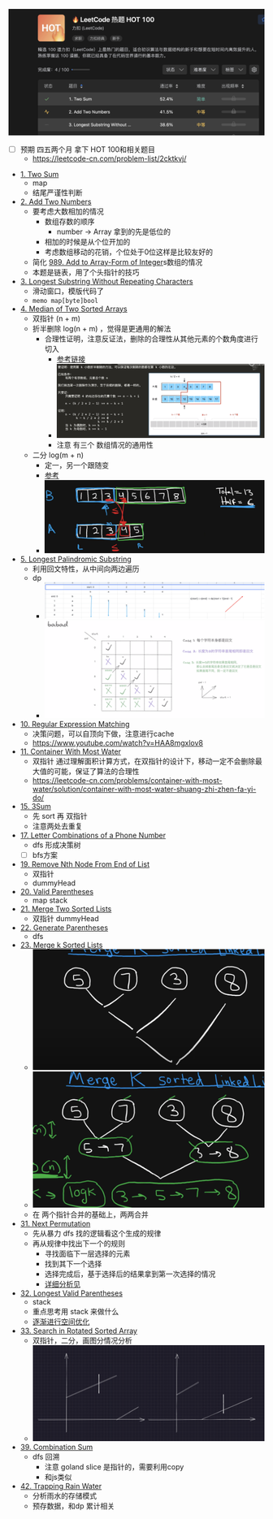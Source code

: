 ![Pasted image 20220413150912.png](./attachments/Pasted%20image%2020220413150912.png)
- [ ] 预期 四五两个月 拿下 HOT 100和相关题目
	- https://leetcode-cn.com/problem-list/2cktkvj/

- [1. Two Sum](https://leetcode-cn.com/problems/two-sum/) 
	- map
	- 结尾严谨性判断
- [2. Add Two Numbers](https://leetcode-cn.com/problems/add-two-numbers/)
	- 要考虑大数相加的情况
		- 数组存数的顺序
			- number -> Array 拿到的先是低位的
		- 相加的时候是从个位开加的
		- 考虑数组移动的花销，个位处于0位这样是比较友好的
	- 简化 [989. Add to Array-Form of Integer](https://leetcode-cn.com/problems/add-to-array-form-of-integer/)s数组的情况
	- 本题是链表，用了个头指针的技巧
- [3. Longest Substring Without Repeating Characters](https://leetcode-cn.com/problems/longest-substring-without-repeating-characters/)
	- 滑动窗口，模版代码了
	- `memo map[byte]bool`
- [4. Median of Two Sorted Arrays](https://leetcode-cn.com/problems/median-of-two-sorted-arrays/)
	- 双指针 (n + m)
	- 折半删除 log(n + m) ，觉得是更通用的解法
		- 合理性证明，注意反证法，删除的合理性从其他元素的个数角度进行切入
			- [参考链接](https://leetcode-cn.com/problems/median-of-two-sorted-arrays/solution/di-k-xiao-shu-jie-fa-ni-zhen-de-dong-ma-by-geek-8m/)
			- ![Pasted image 20220403151056.png](./attachments/Pasted%20image%2020220403151056.png)
			- 注意 有三个 数组情况的通用性
	- 二分 log(m + n)
		- 定一，另一个跟随变
		- [参考](https://www.youtube.com/watch?v=q6IEA26hvXc)
		- ![Pasted image 20220403151451.png](./attachments/Pasted%20image%2020220403151451.png)
- [5. Longest Palindromic Substring](https://leetcode-cn.com/problems/longest-palindromic-substring/)
	- 利用回文特性，从中间向两边遍历
	- dp
		- ![Pasted image 20220406120203.png](./attachments/Pasted%20image%2020220406120203.png)
		- ![Pasted image 20220406123621.png](./attachments/Pasted%20image%2020220406123621.png)
- [10. Regular Expression Matching](https://leetcode-cn.com/problems/regular-expression-matching/)
	- 决策问题，可以自顶向下做，注意进行cache
	- https://www.youtube.com/watch?v=HAA8mgxlov8
- [11. Container With Most Water](https://leetcode-cn.com/problems/container-with-most-water/)
	- 双指针 通过理解面积计算方式，在双指针的设计下，移动一定不会删除最大值的可能，保证了算法的合理性
	- https://leetcode-cn.com/problems/container-with-most-water/solution/container-with-most-water-shuang-zhi-zhen-fa-yi-do/
- [15. 3Sum](https://leetcode-cn.com/problems/3sum/)
	- 先 sort 再 双指针
	- 注意两处去重复
- [17. Letter Combinations of a Phone Number](https://leetcode-cn.com/problems/letter-combinations-of-a-phone-number/)
	- dfs 形成决策树
	- [ ] bfs方案
- [19. Remove Nth Node From End of List](https://leetcode-cn.com/problems/remove-nth-node-from-end-of-list/)
	- 双指针
	- dummyHead
- [20. Valid Parentheses](https://leetcode-cn.com/problems/valid-parentheses/)
	- map stack
- [21. Merge Two Sorted Lists](https://leetcode-cn.com/problems/merge-two-sorted-lists/)
	- 双指针 dummyHead
- [22. Generate Parentheses](https://leetcode-cn.com/problems/generate-parentheses/)
	- dfs
- [23. Merge k Sorted Lists](https://leetcode-cn.com/problems/merge-k-sorted-lists/)
	- ![Pasted image 20220409141055.png](./attachments/Pasted%20image%2020220409141055.png)
	- ![Pasted image 20220409141111.png](./attachments/Pasted%20image%2020220409141111.png)
	- 在 两个指针合并的基础上，两两合并
- [31. Next Permutation](https://leetcode-cn.com/problems/next-permutation/)
	- 先从暴力 dfs 找的逻辑看这个生成的规律
	- 再从规律中找出下一个的规则
		- 寻找面临下一层选择的元素
		- 找到其下一个选择
		- 选择完成后，基于选择后的结果拿到第一次选择的情况
		- [详细分析见](https://sedationh.cn/docs/LeetCode/Next%20Permutation)
- [32. Longest Valid Parentheses](https://leetcode-cn.com/problems/longest-valid-parentheses/)
	- stack
	- 重点思考用 stack 来做什么
	- [逐渐进行空间优化](https://sedationh.cn/docs/LeetCode/Longest%20Valid%20Parentheses)
 - [33. Search in Rotated Sorted Array](https://leetcode-cn.com/problems/search-in-rotated-sorted-array/)
	 - 双指针，二分，画图分情况分析
	- ![Pasted image 20220413222036.png](./attachments/Pasted%20image%2020220413222036.png)
- [39. Combination Sum](https://leetcode-cn.com/problems/combination-sum/)
	- dfs 回溯
		- 注意 goland slice 是指针的，需要利用copy
		- 和js类似
- [42. Trapping Rain Water](https://leetcode-cn.com/problems/trapping-rain-water/)
	- 分析雨水的存储模式
	- 预存数据，和dp 累计相关
